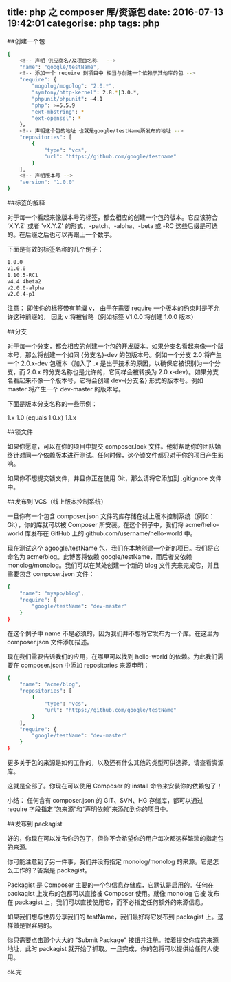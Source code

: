 title: php 之 composer 库/资源包
date: 2016-07-13 19:42:01
categorise: php
tags: php
---

##创建一个包

```bash
{
	<!-- 声明 供应商名/及项目名称   -->
	"name": "google/testName", 
	<!-- 添加一个 require 到项目中 相当与创建一个依赖于其他库的包 -->
	"require": {
		"mogolog/mogolog": "2.0.*",
		"symfony/http-kernel": 2.8.*|3.0.*,
		"phpunit/phpunit": ~4.1
		"php": >=5.5.9
		"ext-mbstring": *
		"ext-openssl": *
	},
	<!-- 声明这个包的地址 也就是google/testName所发布的地址 -->
    "repositories": [
        {
            "type": "vcs",
            "url": "https://github.com/google/testname"
        }
    ],
	<!-- 声明版本号 -->
	"version": "1.0.0"
}
```

##标签的解释

对于每一个看起来像版本号的标签，都会相应的创建一个包的版本。它应该符合 'X.Y.Z' 或者 'vX.Y.Z' 的形式，-patch、-alpha、-beta 或 -RC 这些后缀是可选的。在后缀之后也可以再跟上一个数字。

下面是有效的标签名称的几个例子：
```bash
1.0.0
v1.0.0
1.10.5-RC1
v4.4.4beta2
v2.0.0-alpha
v2.0.4-p1
```
注意： 即使你的标签带有前缀 v， 由于在需要 require 一个版本的约束时是不允许这种前缀的， 因此 v 将被省略（例如标签 V1.0.0 将创建 1.0.0 版本）

##分支

对于每一个分支，都会相应的创建一个包的开发版本。如果分支名看起来像一个版本号，那么将创建一个如同 {分支名}-dev 的包版本号。例如一个分支 2.0 将产生一个 2.0.x-dev 包版本（加入了 .x 是出于技术的原因，以确保它被识别为一个分支，而 2.0.x 的分支名称也是允许的，它同样会被转换为 2.0.x-dev）。如果分支名看起来不像一个版本号，它将会创建 dev-{分支名} 形式的版本号。例如 master 将产生一个 dev-master 的版本号。

下面是版本分支名称的一些示例：

1.x
1.0 (equals 1.0.x)
1.1.x

##锁文件

如果你愿意，可以在你的项目中提交 composer.lock 文件。他将帮助你的团队始终针对同一个依赖版本进行测试。任何时候，这个锁文件都只对于你的项目产生影响。

如果你不想提交锁文件，并且你正在使用 Git，那么请将它添加到 .gitignore 文件中。


##发布到 VCS（线上版本控制系统）

一旦你有一个包含 composer.json 文件的库存储在线上版本控制系统（例如：Git），你的库就可以被 Composer 所安装。在这个例子中，我们将 acme/hello-world 库发布在 GitHub 上的 github.com/username/hello-world 中。

现在测试这个 agoogle/testName 包，我们在本地创建一个新的项目。我们将它命名为 acme/blog。此博客将依赖 google/testName，而后者又依赖 monolog/monolog。我们可以在某处创建一个新的 blog 文件夹来完成它，并且需要包含 composer.json 文件：
```bash
{
    "name": "myapp/blog",
    "require": {
        "google/testName": "dev-master"
    }
}
```
在这个例子中 name 不是必须的，因为我们并不想将它发布为一个库。在这里为 composer.json 文件添加描述。

现在我们需要告诉我们的应用，在哪里可以找到 hello-world 的依赖。为此我们需要在 composer.json 中添加 repositories 来源申明：
```bash
{
    "name": "acme/blog",
    "repositories": [
        {
            "type": "vcs",
            "url": "https://github.com/google/testName"
        }
    ],
    "require": {
        "google/testName": "dev-master"
    }
}
```
更多关于包的来源是如何工作的，以及还有什么其他的类型可供选择，请查看资源库。

这就是全部了。你现在可以使用 Composer 的 install 命令来安装你的依赖包了！

小结： 任何含有 composer.json 的 GIT、SVN、HG 存储库，都可以通过 require 字段指定“包来源”和“声明依赖”来添加到你的项目中。


##发布到 packagist

好的，你现在可以发布你的包了，但你不会希望你的用户每次都这样繁琐的指定包的来源。

你可能注意到了另一件事，我们并没有指定 monolog/monolog 的来源。它是怎么工作的？答案是 packagist。

Packagist 是 Composer 主要的一个包信息存储库，它默认是启用的。任何在 packagist 上发布的包都可以直接被 Composer 使用。就像 monolog 它被 发布在 packagist 上，我们可以直接使用它，而不必指定任何额外的来源信息。

如果我们想与世界分享我们的 testName，我们最好将它发布到 packagist 上。这样做是很容易的。

你只需要点击那个大大的 "Submit Package" 按钮并注册。接着提交你库的来源地址，此时 packagist 就开始了抓取。一旦完成，你的包将可以提供给任何人使用。

ok.完